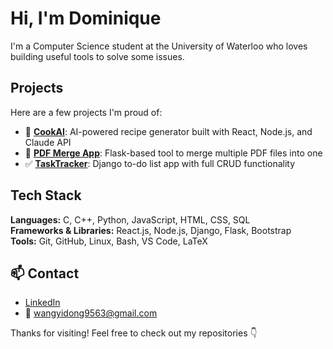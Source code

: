 #  Hi, I'm Dominique

I'm a Computer Science student at the University of Waterloo who loves building useful tools to solve some issues.

##  Projects

Here are a few projects I'm proud of:

- 🍳 [**CookAI**](https://github.com/ddddominique/CookAI): AI-powered recipe generator built with React, Node.js, and Claude API  
- 📎 [**PDF Merge App**](https://github.com/ddddominique/PDF-MERGER): Flask-based tool to merge multiple PDF files into one  
- ✅ [**TaskTracker**](https://github.com/ddddominique/TASK-TRACKER): Django to-do list app with full CRUD functionality  

##  Tech Stack

**Languages:** C, C++, Python, JavaScript, HTML, CSS, SQL  
**Frameworks & Libraries:** React.js, Node.js, Django, Flask, Bootstrap  
**Tools:** Git, GitHub, Linux, Bash, VS Code, LaTeX  

## 📫 Contact

- [LinkedIn](https://www.linkedin.com/in/dominique-wang/)  
- 📧 wangyidong9563@gmail.com  

Thanks for visiting! Feel free to check out my repositories 👇
